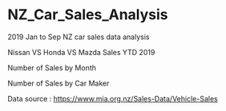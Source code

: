 # NZ_Car_Sales_Analysis
2019 Jan to Sep NZ car sales data analysis

Nissan VS Honda VS Mazda Sales YTD 2019

Number of Sales by Month

Number of Sales by Car Maker

Data source : https://www.mia.org.nz/Sales-Data/Vehicle-Sales
